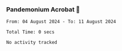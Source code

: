 ### Pandemonium Acrobat 🤸

<!--START_SECTION:waka-->

```all_time
From: 04 August 2024 - To: 11 August 2024

Total Time: 0 secs

No activity tracked
```

<!--END_SECTION:waka-->
